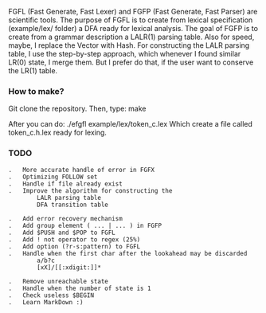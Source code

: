 FGFL (Fast Generate, Fast Lexer) and FGFP (Fast Generate, Fast Parser)
are scientific tools.
The purpose of FGFL is to create from lexical specification (example/lex/ folder)
a DFA ready for lexical analysis.
The goal of FGFP is to create from a grammar description a LALR(1) parsing table.
Also for speed, maybe, I replace the Vector with Hash.
For constructing the LALR parsing table, I use the step-by-step approach, which
whenever I found similar LR(0) state, I merge them.
But I prefer do that, if the user want to conserve the LR(1) table.

### How to make? ###
Git clone the repository.
Then, type: make

After you can do: ./efgfl example/lex/token_c.lex
Which create a file called token_c.h.lex ready for lexing.

### TODO ###
    .   More accurate handle of error in FGFX
    .   Optimizing FOLLOW set
    .   Handle if file already exist
    .   Improve the algorithm for constructing the
            LALR parsing table
            DFA transition table

    .   Add error recovery mechanism
    .   Add group element ( ... | ... ) in FGFP
    .   Add $PUSH and $POP to FGFL
    .   Add ! not operator to regex (25%)
    .   Add option (?r-s:pattern) to FGFL
    .   Handle when the first char after the lookahead may be discarded
            a/b?c
            [xX]/[[:xdigit:]]*

    .   Remove unreachable state
    .   Handle when the number of state is 1
    .   Check useless $BEGIN
    .   Learn MarkDown :)


